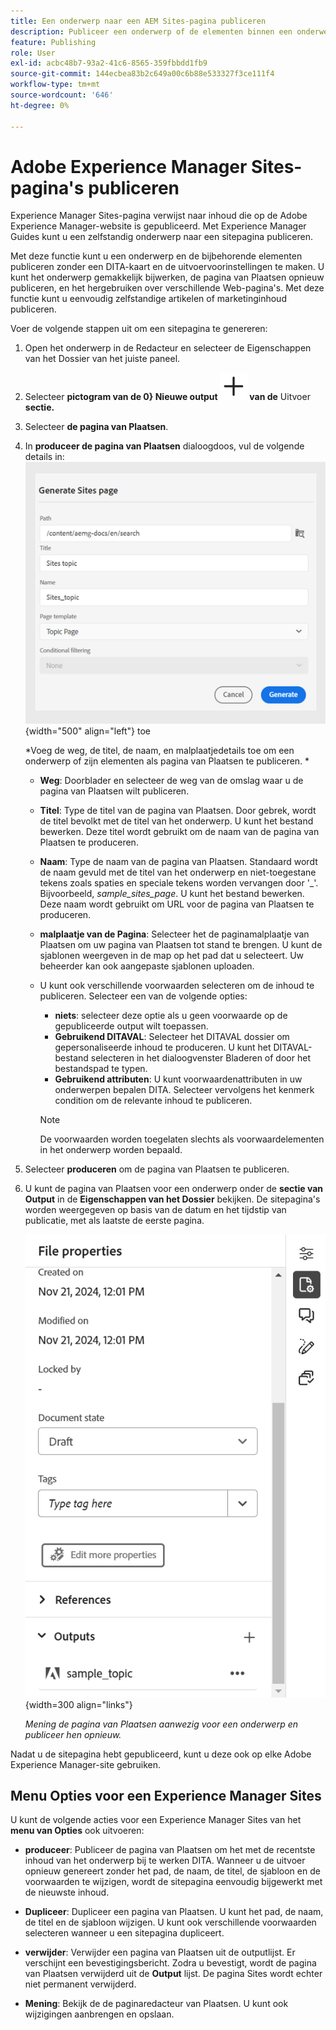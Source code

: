 ```yaml
---
title: Een onderwerp naar een AEM Sites-pagina publiceren
description: Publiceer een onderwerp of de elementen binnen een onderwerp aan een output van Adobe Experience Manager Sites.  Leer hoe u de Experience Manager Sites-pagina voor een onderwerp kunt weergeven en deze opnieuw kunt publiceren.
feature: Publishing
role: User
exl-id: acbc48b7-93a2-41c6-8565-359fbbdd1fb9
source-git-commit: 144ecbea83b2c649a00c6b88e533327f3ce111f4
workflow-type: tm+mt
source-wordcount: '646'
ht-degree: 0%

---
```


# Adobe Experience Manager Sites-pagina&#39;s publiceren


Experience Manager Sites-pagina verwijst naar inhoud die op de Adobe Experience Manager-website is gepubliceerd. Met Experience Manager Guides kunt u een zelfstandig onderwerp naar een sitepagina publiceren.

Met deze functie kunt u een onderwerp en de bijbehorende elementen publiceren zonder een DITA-kaart en de uitvoervoorinstellingen te maken. U kunt het onderwerp gemakkelijk bijwerken, de pagina van Plaatsen opnieuw publiceren, en het hergebruiken over verschillende Web-pagina&#39;s. Met deze functie kunt u eenvoudig zelfstandige artikelen of marketinginhoud publiceren.

Voer de volgende stappen uit om een sitepagina te genereren:


1. Open het onderwerp in de Redacteur en selecteer de Eigenschappen van het Dossier van het juiste paneel.
1. Selecteer **pictogram van de 0&rbrace; Nieuwe output ![ nieuw outputpictogram ](./images/Add_icon.svg) van de** Uitvoer **sectie.**
1. Selecteer **de pagina van Plaatsen**.
1. In **produceer de pagina van Plaatsen** dialoogdoos, vul de volgende details in:
   ![ voeg de weg en malplaatjedetails in Generate de pagina van Plaatsen ](images/aem-sites-page-generate.png){width="500" align="left"} toe

   *Voeg de weg, de titel, de naam, en malplaatjedetails toe om een onderwerp of zijn elementen als pagina van Plaatsen te publiceren. *

   * **Weg**: Doorblader en selecteer de weg van de omslag waar u de pagina van Plaatsen wilt publiceren.
   * **Titel**: Type de titel van de pagina van Plaatsen. Door gebrek, wordt de titel bevolkt met de titel van het onderwerp. U kunt het bestand bewerken. Deze titel wordt gebruikt om de naam van de pagina van Plaatsen te produceren.
   * **Naam**: Type de naam van de pagina van Plaatsen. Standaard wordt de naam gevuld met de titel van het onderwerp en niet-toegestane tekens zoals spaties en speciale tekens worden vervangen door &#39;_&#39;. Bijvoorbeeld, *sample_sites_page*. U kunt het bestand bewerken. Deze naam wordt gebruikt om URL voor de pagina van Plaatsen te produceren.
   * **malplaatje van de Pagina**: Selecteer het de paginamalplaatje van Plaatsen om uw pagina van Plaatsen tot stand te brengen. U kunt de sjablonen weergeven in de map op het pad dat u selecteert. Uw beheerder kan ook aangepaste sjablonen uploaden.


   * U kunt ook verschillende voorwaarden selecteren om de inhoud te publiceren.  Selecteer een van de volgende opties:


      * **niets**: selecteer deze optie als u geen voorwaarde op de gepubliceerde output wilt toepassen.
      * **Gebruikend DITAVAL**: Selecteer het DITAVAL dossier om gepersonaliseerde inhoud te produceren. U kunt het DITAVAL-bestand selecteren in het dialoogvenster Bladeren of door het bestandspad te typen.
      * **Gebruikend attributen**: U kunt voorwaardenattributen in uw onderwerpen bepalen DITA. Selecteer vervolgens het kenmerk condition om de relevante inhoud te publiceren.

     >[!NOTE]
     > 
     >De voorwaarden worden toegelaten slechts als voorwaardelementen in het onderwerp worden bepaald.



1. Selecteer **produceren** om de pagina van Plaatsen te publiceren.
1. U kunt de pagina van Plaatsen voor een onderwerp onder de **sectie van Output** in de **Eigenschappen van het Dossier** bekijken. De sitepagina&#39;s worden weergegeven op basis van de datum en het tijdstip van publicatie, met als laatste de eerste pagina.

   ![ Mening de pagina van Plaatsen voor een onderwerp ](images/aem-sites-output-new.png) {width=300 align=&quot;links&quot;}

   *Mening de pagina van Plaatsen aanwezig voor een onderwerp en publiceer hen opnieuw.*

Nadat u de sitepagina hebt gepubliceerd, kunt u deze ook op elke Adobe Experience Manager-site gebruiken.


## Menu Opties voor een Experience Manager Sites

U kunt de volgende acties voor een Experience Manager Sites van het **menu van Opties** ook uitvoeren:

* **produceer**: Publiceer de pagina van Plaatsen om het met de recentste inhoud van het onderwerp bij te werken DITA. Wanneer u de uitvoer opnieuw genereert zonder het pad, de naam, de titel, de sjabloon en de voorwaarden te wijzigen, wordt de sitepagina eenvoudig bijgewerkt met de nieuwste inhoud.

* **Dupliceer**: Dupliceer een pagina van Plaatsen. U kunt het pad, de naam, de titel en de sjabloon wijzigen. U kunt ook verschillende voorwaarden selecteren wanneer u een sitepagina dupliceert.

* **verwijder**: Verwijder een pagina van Plaatsen uit de outputlijst. Er verschijnt een bevestigingsbericht. Zodra u bevestigt, wordt de pagina van Plaatsen verwijderd uit de **Output** lijst. De pagina Sites wordt echter niet permanent verwijderd.

* **Mening**: Bekijk de de paginaredacteur van Plaatsen. U kunt ook wijzigingen aanbrengen en opslaan.
